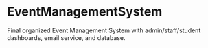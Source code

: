 # EventManagementSystem

Final organized Event Management System with admin/staff/student dashboards, email service, and database.
